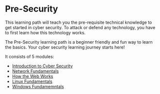# Pre-Security
This learning path will teach you the pre-requisite technical knowledge to get started in cyber security. To attack or defend any technology, you have to first learn how this technology works.

The Pre-Security learning path is a beginner friendly and fun way to learn the basics. Your cyber security learning journey starts here!

It consists of 5 modules:
* <a href="https://github.com/sai-kantamuneni/TryHackMe-Walkthroughs/tree/main/Pre-Security/Introduction%20to%20Cyber%20Security">Introduction to Cyber Security</a>
* <a href="https://github.com/sai-kantamuneni/TryHackMe-Walkthroughs/tree/main/Pre-Security/Network%20Fundamentals">Network Fundamentals</a>
* <a href="">How the Web Works</a>
* <a href="">Linux Fundamentals</a>
* <a href="">Windows Fundamemntals</a>
